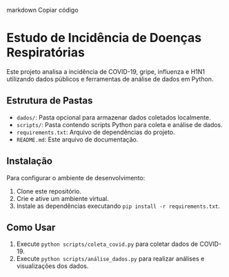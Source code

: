 markdown
Copiar código
# Estudo de Incidência de Doenças Respiratórias

Este projeto analisa a incidência de COVID-19, gripe, influenza e H1N1 utilizando dados públicos e ferramentas de análise de dados em Python.

## Estrutura de Pastas

- `dados/`: Pasta opcional para armazenar dados coletados localmente.
- `scripts/`: Pasta contendo scripts Python para coleta e análise de dados.
- `requirements.txt`: Arquivo de dependências do projeto.
- `README.md`: Este arquivo de documentação.

## Instalação

Para configurar o ambiente de desenvolvimento:

1. Clone este repositório.
2. Crie e ative um ambiente virtual.
3. Instale as dependências executando `pip install -r requirements.txt`.

## Como Usar

1. Execute `python scripts/coleta_covid.py` para coletar dados de COVID-19.
2. Execute `python scripts/análise_dados.py` para realizar análises e visualizações dos dados.

